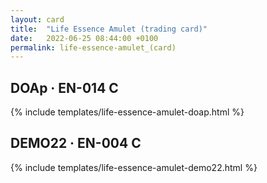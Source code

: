 ```yaml
---
layout: card
title:  "Life Essence Amulet (trading card)"
date:   2022-06-25 08:44:00 +0100
permalink: life-essence-amulet_(card)
---
```


## DOAp &middot; EN-014 C

{% include templates/life-essence-amulet-doap.html %}

## DEMO22 &middot; EN-004 C

{% include templates/life-essence-amulet-demo22.html %}